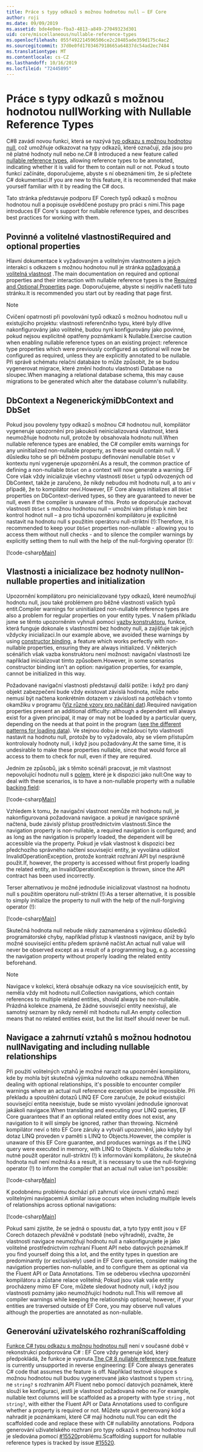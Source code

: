 ```yaml
---
title: Práce s typy odkazů s možnou hodnotou null – EF Core
author: roji
ms.date: 09/09/2019
ms.assetid: bde4e0ee-fba3-4813-a849-27049323d301
uid: core/miscellaneous/nullable-reference-types
ms.openlocfilehash: 055f492214596506ce2c28485ade359d175c4ac2
ms.sourcegitcommit: 37d0e0fd1703467918665a64837dc54ad2ec7484
ms.translationtype: MT
ms.contentlocale: cs-CZ
ms.lasthandoff: 10/16/2019
ms.locfileid: "72445895"
---
```

# <a name="working-with-nullable-reference-types"></a><span data-ttu-id="17d76-102">Práce s typy odkazů s možnou hodnotou null</span><span class="sxs-lookup"><span data-stu-id="17d76-102">Working with Nullable Reference Types</span></span>

<span data-ttu-id="17d76-103">C#8 zavádí novou funkci, která se nazývá [typ odkazu s možnou hodnotou null](/dotnet/csharp/tutorials/nullable-reference-types), což umožňuje odkazovat na typy odkazů, které označují, zda jsou pro ně platné hodnoty null nebo ne.</span><span class="sxs-lookup"><span data-stu-id="17d76-103">C# 8 introduced a new feature called [nullable reference types](/dotnet/csharp/tutorials/nullable-reference-types), allowing reference types to be annotated, indicating whether it is valid for them to contain null or not.</span></span> <span data-ttu-id="17d76-104">Pokud s touto funkcí začínáte, doporučujeme, abyste s ní obeznámeni tím, že si přečtete C# dokumentaci.</span><span class="sxs-lookup"><span data-stu-id="17d76-104">If you are new to this feature, it is recommended that make yourself familiar with it by reading the C# docs.</span></span>

<span data-ttu-id="17d76-105">Tato stránka představuje podporu EF Corech typů odkazů s možnou hodnotou null a popisuje osvědčené postupy pro práci s nimi.</span><span class="sxs-lookup"><span data-stu-id="17d76-105">This page introduces EF Core's support for nullable reference types, and describes best practices for working with them.</span></span>

## <a name="required-and-optional-properties"></a><span data-ttu-id="17d76-106">Povinné a volitelné vlastnosti</span><span class="sxs-lookup"><span data-stu-id="17d76-106">Required and optional properties</span></span>

<span data-ttu-id="17d76-107">Hlavní dokumentace k vyžadovaným a volitelným vlastnostem a jejich interakci s odkazem s možnou hodnotou null je stránka [požadovaná a volitelná vlastnost](xref:core/modeling/required-optional) .</span><span class="sxs-lookup"><span data-stu-id="17d76-107">The main documentation on required and optional properties and their interaction with nullable reference types is the [Required and Optional Properties](xref:core/modeling/required-optional) page.</span></span> <span data-ttu-id="17d76-108">Doporučujeme, abyste si nejdřív načetli tuto stránku.</span><span class="sxs-lookup"><span data-stu-id="17d76-108">It is recommended you start out by reading that page first.</span></span>

> [!NOTE]
> <span data-ttu-id="17d76-109">Cvičení opatrnosti při povolování typů odkazů s možnou hodnotou null u existujícího projektu: vlastnosti referenčního typu, které byly dříve nakonfigurovány jako volitelné, budou nyní konfigurovány jako povinné, pokud nejsou explicitně opatřeny poznámkami k Nullable.</span><span class="sxs-lookup"><span data-stu-id="17d76-109">Exercise caution when enabling nullable reference types on an existing project: reference type properties which were previously configured as optional will now be configured as required, unless they are explicitly annotated to be nullable.</span></span> <span data-ttu-id="17d76-110">Při správě schématu relační databáze to může způsobit, že se budou vygenerovat migrace, které změní hodnotu vlastnosti Database na sloupec.</span><span class="sxs-lookup"><span data-stu-id="17d76-110">When managing a relational database schema, this may cause migrations to be generated which alter the database column's nullability.</span></span>

## <a name="dbcontext-and-dbset"></a><span data-ttu-id="17d76-111">DbContext a Negenerickými</span><span class="sxs-lookup"><span data-stu-id="17d76-111">DbContext and DbSet</span></span>

<span data-ttu-id="17d76-112">Pokud jsou povoleny typy odkazů s možnou C# hodnotou null, kompilátor vygeneruje upozornění pro jakoukoli neinicializovaná vlastnost, která neumožňuje hodnotu null, protože by obsahovala hodnotu null.</span><span class="sxs-lookup"><span data-stu-id="17d76-112">When nullable reference types are enabled, the C# compiler emits warnings for any uninitialized non-nullable property, as these would contain null.</span></span> <span data-ttu-id="17d76-113">V důsledku toho se při běžném postupu definování nenullable `DbSet` v kontextu nyní vygeneruje upozornění.</span><span class="sxs-lookup"><span data-stu-id="17d76-113">As a result, the common practice of defining a non-nullable `DbSet` on a context will now generate a warning.</span></span> <span data-ttu-id="17d76-114">EF Core však vždy inicializuje všechny vlastnosti `DbSet` u typů odvozených od DbContext, takže je zaručeno, že nikdy nebudou mít hodnotu null, a to ani v případě, že to kompilátor neví.</span><span class="sxs-lookup"><span data-stu-id="17d76-114">However, EF Core always initializes all `DbSet` properties on DbContext-derived types, so they are guaranteed to never be null, even if the compiler is unaware of this.</span></span> <span data-ttu-id="17d76-115">Proto se doporučuje zachovat vlastnosti `DbSet` s možnou hodnotou null – umožní vám přístup k nim bez kontrol hodnot null – a pro tichá upozornění kompilátoru je explicitně nastavit na hodnotu null s použitím operátoru null-striktní (!):</span><span class="sxs-lookup"><span data-stu-id="17d76-115">Therefore, it is recommended to keep your `DbSet` properties non-nullable - allowing you to access them without null checks - and to silence the compiler warnings by explicitly setting them to null with the help of the null-forgiving operator (!):</span></span>

[!code-csharp[Main](../../../samples/core/Miscellaneous/NullableReferenceTypes/NullableReferenceTypesContext.cs?name=Context&highlight=3-4)]

## <a name="non-nullable-properties-and-initialization"></a><span data-ttu-id="17d76-116">Vlastnosti a inicializace bez hodnoty null</span><span class="sxs-lookup"><span data-stu-id="17d76-116">Non-nullable properties and initialization</span></span>

<span data-ttu-id="17d76-117">Upozornění kompilátoru pro neinicializované typy odkazů, které neumožňují hodnotu null, jsou také problémem pro běžné vlastnosti vašich typů entit.</span><span class="sxs-lookup"><span data-stu-id="17d76-117">Compiler warnings for uninitialized non-nullable reference types are also a problem for regular properties on your entity types.</span></span> <span data-ttu-id="17d76-118">V našem příkladu jsme se těmto upozorněním vyhnuli pomocí [vazby konstruktoru](xref:core/modeling/constructors), funkce, která funguje dokonale s vlastnostmi bez hodnoty null, a zajišťuje tak jejich vždycky inicializaci.</span><span class="sxs-lookup"><span data-stu-id="17d76-118">In our example above, we avoided these warnings by using [constructor binding](xref:core/modeling/constructors), a feature which works perfectly with non-nullable properties, ensuring they are always initialized.</span></span> <span data-ttu-id="17d76-119">V některých scénářích však vazba konstruktoru není možnost: navigační vlastnosti lze například inicializovat tímto způsobem.</span><span class="sxs-lookup"><span data-stu-id="17d76-119">However, in some scenarios constructor binding isn't an option: navigation properties, for example, cannot be initialized in this way.</span></span>

<span data-ttu-id="17d76-120">Požadované navigační vlastnosti představují další potíže: i když pro daný objekt zabezpečení bude vždy existovat závislá hodnota, může nebo nemusí být načtena konkrétním dotazem v závislosti na potřebách v tomto okamžiku v programu ([Viz různé vzory pro načítání dat](xref:core/querying/related-data)).</span><span class="sxs-lookup"><span data-stu-id="17d76-120">Required navigation properties present an additional difficulty: although a dependent will always exist for a given principal, it may or may not be loaded by a particular query, depending on the needs at that point in the program ([see the different patterns for loading data](xref:core/querying/related-data)).</span></span> <span data-ttu-id="17d76-121">Ve stejnou dobu je nežádoucí tyto vlastnosti nastavit na hodnotu null, protože by to vyžadovalo, aby se všem přístupům kontrolovaly hodnoty null, i když jsou požadovány.</span><span class="sxs-lookup"><span data-stu-id="17d76-121">At the same time, it is undesirable to make these properties nullable, since that would force all access to them to check for null, even if they are required.</span></span>

<span data-ttu-id="17d76-122">Jedním ze způsobů, jak s těmito scénáři pracovat, je mít vlastnost nepovolující hodnotu null s [polem](xref:core/modeling/backing-field), které je k dispozici jako null:</span><span class="sxs-lookup"><span data-stu-id="17d76-122">One way to deal with these scenarios, is to have a non-nullable property with a nullable [backing field](xref:core/modeling/backing-field):</span></span>

[!code-csharp[Main](../../../samples/core/Miscellaneous/NullableReferenceTypes/Order.cs?range=12-17)]

<span data-ttu-id="17d76-123">Vzhledem k tomu, že navigační vlastnost nemůže mít hodnotu null, je nakonfigurovaná požadovaná navigace. a pokud je navigace správně načtená, bude závislý přístup prostřednictvím vlastnosti.</span><span class="sxs-lookup"><span data-stu-id="17d76-123">Since the navigation property is non-nullable, a required navigation is configured; and as long as the navigation is properly loaded, the dependent will be accessible via the property.</span></span> <span data-ttu-id="17d76-124">Pokud je však vlastnost k dispozici bez předchozího správného načtení související entity, je vyvolána událost InvalidOperationException, protože kontrakt rozhraní API byl nesprávně použit.</span><span class="sxs-lookup"><span data-stu-id="17d76-124">If, however, the property is accessed without first properly loading the related entity, an InvalidOperationException is thrown, since the API contract has been used incorrectly.</span></span>

<span data-ttu-id="17d76-125">Terser alternativou je možné jednoduše inicializovat vlastnost na hodnotu null s použitím operátoru null-striktní (!):</span><span class="sxs-lookup"><span data-stu-id="17d76-125">As a terser alternative, it is possible to simply initialize the property to null with the help of the null-forgiving operator (!):</span></span>

[!code-csharp[Main](../../../samples/core/Miscellaneous/NullableReferenceTypes/Order.cs?range=19)]

<span data-ttu-id="17d76-126">Skutečná hodnota null nebude nikdy zaznamenána s výjimkou důsledků programátorské chyby, například přístup k vlastnosti navigace, aniž by bylo možné související entitu předem správně načíst.</span><span class="sxs-lookup"><span data-stu-id="17d76-126">An actual null value will never be observed except as a result of a programming bug, e.g. accessing the navigation property without properly loading the related entity beforehand.</span></span>

> [!NOTE]
> <span data-ttu-id="17d76-127">Navigace v kolekci, která obsahuje odkazy na více souvisejících entit, by neměla vždy mít hodnotu null.</span><span class="sxs-lookup"><span data-stu-id="17d76-127">Collection navigations, which contain references to multiple related entities, should always be non-nullable.</span></span> <span data-ttu-id="17d76-128">Prázdná kolekce znamená, že žádné související entity neexistují, ale samotný seznam by nikdy neměl mít hodnotu null.</span><span class="sxs-lookup"><span data-stu-id="17d76-128">An empty collection means that no related entities exist, but the list itself should never be null.</span></span>

## <a name="navigating-and-including-nullable-relationships"></a><span data-ttu-id="17d76-129">Navigace a zahrnutí vztahů s možnou hodnotou null</span><span class="sxs-lookup"><span data-stu-id="17d76-129">Navigating and including nullable relationships</span></span>

<span data-ttu-id="17d76-130">Při použití volitelných vztahů je možné narazit na upozornění kompilátoru, kde by mohla být skutečná výjimka nulového odkazu nemožná.</span><span class="sxs-lookup"><span data-stu-id="17d76-130">When dealing with optional relationships, it's possible to encounter compiler warnings where an actual null reference exception would be impossible.</span></span> <span data-ttu-id="17d76-131">Při překladu a spouštění dotazů LINQ EF Core zaručuje, že pokud existující související entita neexistuje, bude se místo vyvolání jednoduše ignorovat jakákoli navigace.</span><span class="sxs-lookup"><span data-stu-id="17d76-131">When translating and executing your LINQ queries, EF Core guarantees that if an optional related entity does not exist, any navigation to it will simply be ignored, rather than throwing.</span></span> <span data-ttu-id="17d76-132">Nicméně kompilátor neví o této EF Core záruky a vytváří upozornění, jako kdyby byl dotaz LINQ proveden v paměti s LINQ to Objects.</span><span class="sxs-lookup"><span data-stu-id="17d76-132">However, the compiler is unaware of this EF Core guarantee, and produces warnings as if the LINQ query were executed in memory, with LINQ to Objects.</span></span> <span data-ttu-id="17d76-133">V důsledku toho je nutné použít operátor null-striktní (!) k informování kompilátoru, že skutečná hodnota null není možná:</span><span class="sxs-lookup"><span data-stu-id="17d76-133">As a result, it is necessary to use the null-forgiving operator (!) to inform the compiler that an actual null value isn't possible:</span></span>

[!code-csharp[Main](../../../samples/core/Miscellaneous/NullableReferenceTypes/Program.cs?range=46)]

<span data-ttu-id="17d76-134">K podobnému problému dochází při zahrnutí více úrovní vztahů mezi volitelnými navigacemi:</span><span class="sxs-lookup"><span data-stu-id="17d76-134">A similar issue occurs when including multiple levels of relationships across optional navigations:</span></span>

[!code-csharp[Main](../../../samples/core/Miscellaneous/NullableReferenceTypes/Program.cs?range=36-39&highlight=2)]

<span data-ttu-id="17d76-135">Pokud sami zjistíte, že se jedná o spoustu dat, a tyto typy entit jsou v EF Corech dotazech převážně v podstatě (nebo výhradně), zvažte, že vlastnosti navigace neumožňují hodnotu null a nakonfigurujete je jako volitelné prostřednictvím rozhraní Fluent API nebo datových poznámek.</span><span class="sxs-lookup"><span data-stu-id="17d76-135">If you find yourself doing this a lot, and the entity types in question are predominantly (or exclusively) used in EF Core queries, consider making the navigation properties non-nullable, and to configure them as optional via the Fluent API or Data Annotations.</span></span> <span data-ttu-id="17d76-136">Tím se odeberou všechna upozornění kompilátoru a zůstane relace volitelná; Pokud jsou však vaše entity procházeny mimo EF Core, můžete sledovat hodnoty null, i když jsou vlastnosti poznámy jako neumožňující hodnotu null.</span><span class="sxs-lookup"><span data-stu-id="17d76-136">This will remove all compiler warnings while keeping the relationship optional; however, if your entities are traversed outside of EF Core, you may observe null values although the properties are annotated as non-nullable.</span></span>

## <a name="scaffolding"></a><span data-ttu-id="17d76-137">Generování uživatelského rozhraní</span><span class="sxs-lookup"><span data-stu-id="17d76-137">Scaffolding</span></span>

<span data-ttu-id="17d76-138">[Funkce C# typu odkazu s možnou hodnotou null](/dotnet/csharp/tutorials/nullable-reference-types) není v současné době v rekonstrukci podporována C# : EF Core vždy generuje kód, který předpokládá, že funkce je vypnuta.</span><span class="sxs-lookup"><span data-stu-id="17d76-138">[The C# 8 nullable reference type feature](/dotnet/csharp/tutorials/nullable-reference-types) is currently unsupported in reverse engineering: EF Core always generates C# code that assumes the feature is off.</span></span> <span data-ttu-id="17d76-139">Například textové sloupce s možnou hodnotou null budou vygenerované jako vlastnost s typem `string`, ne `string?` s rozhraním API Fluent nebo pomocí datových poznámek, které slouží ke konfiguraci, jestli je vlastnost požadovaná nebo ne.</span><span class="sxs-lookup"><span data-stu-id="17d76-139">For example, nullable text columns will be scaffolded as a property with type `string` , not `string?`, with either the Fluent API or Data Annotations used to configure whether a property is required or not.</span></span> <span data-ttu-id="17d76-140">Můžete upravit generovaný kód a nahradit je poznámkami, které C# mají hodnotu null.</span><span class="sxs-lookup"><span data-stu-id="17d76-140">You can edit the scaffolded code and replace these with C# nullability annotations.</span></span> <span data-ttu-id="17d76-141">Podpora generování uživatelského rozhraní pro typy odkazů s možnou hodnotou null je sledována pomocí [#15520](https://github.com/aspnet/EntityFrameworkCore/issues/15520)problému.</span><span class="sxs-lookup"><span data-stu-id="17d76-141">Scaffolding support for nullable reference types is tracked by issue [#15520](https://github.com/aspnet/EntityFrameworkCore/issues/15520).</span></span>
